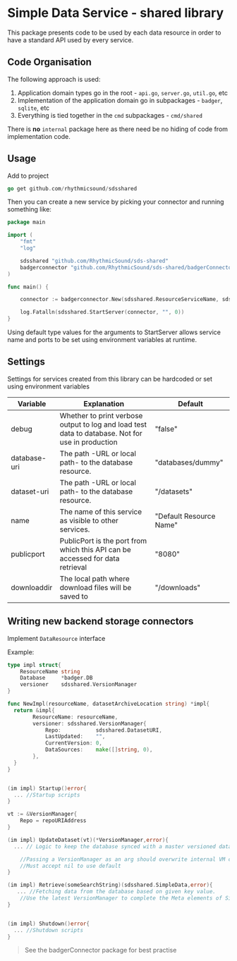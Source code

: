# Simple Data Service - shared library

This package presents code to be used by each data resource in order to have a standard API used by every service.

## Code Organisation

The following approach is used: 

1. Application domain types go in the root - `api.go`, `server.go`, `util.go`, etc
1. Implementation of the application domain go in subpackages - `badger`, `sqlite`, etc
1. Everything is tied together in the `cmd` subpackages - `cmd/shared`

There is **no** `internal` package here as there need be no hiding of code from implementation code.

## Usage

Add to project
```go
go get github.com/rhythmicsound/sdsshared
 ```

Then you can create a new service by picking your connector and running something like: 
```go
package main

import (
	"fmt"
	"log"

	sdsshared "github.com/RhythmicSound/sds-shared"
	badgerconnector "github.com/RhythmicSound/sds-shared/badgerConnector"
)

func main() {

	connector := badgerconnector.New(sdsshared.ResourceServiceName, sdsshared.DatasetURI)

	log.Fatalln(sdsshared.StartServer(connector, "", 0))
}
```
Using default type values for the arguments to StartServer allows service name and ports to be set using environment variables at runtime.

## Settings
Settings for services created from this library can be hardcoded or set using environment variables

|Variable|Explanation|Default|
|-|-|-|
|debug|Whether to print verbose output to log and load test data to database. Not for use in production| "false" |
|database-uri| The path -URL or local path- to the database resource.| "databases/dummy" |
|dataset-uri|The path -URL or local path- to the database resource.|"/datasets"|
|name|The name of this service as visible to other services.|"Default Resource Name"|
|publicport|PublicPort is the port from which this API can be accessed for data retrieval|"8080"|
|downloaddir|The local path where download files will be saved to|"/downloads"|

## Writing new backend storage connectors
Implement `DataResource` interface

Example:
```go
type impl struct{
	ResourceName string
	Database     *badger.DB
	versioner    sdsshared.VersionManager
}

func NewImpl(resourceName, datasetArchiveLocation string) *impl{
  return &impl{
    	ResourceName: resourceName,
		versioner: sdsshared.VersionManager{
			Repo:           sdsshared.DatasetURI,
			LastUpdated:    "",
			CurrentVersion: 0,
			DataSources:    make([]string, 0),
		},
  }
}
```

```go

(im impl) Startup()error{
  ... //Startup scripts
}
```

```go
vt := &VersionManager{
    Repo = repoURIAddress
}

(im impl) UpdateDataset(vt)(*VersionManager,error){
  ... // Logic to keep the database synced with a master versioned dataset archive somehwere

    //Passing a VersionManager as an arg should overwrite internal VM created in New. 
    //Must accept nil to use default
}
```

```go
(im impl) Retrieve(someSearchString)(sdsshared.SimpleData,error){
   ... //Fetching data from the database based on given key value. 
    //Use the latest VersionManager to complete the Meta elements of SimpleData response object
}
```

```go

(im impl) Shutdown()error{
  ... //Shutdown scripts
}
```

> See the badgerConnector package for best practise